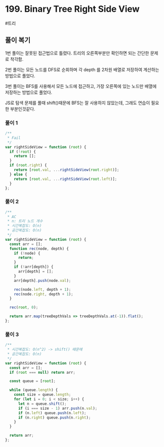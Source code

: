 # 199. Binary Tree Right Side View

#트리

## 풀이 복기

1번 풀이는 잘못된 접근법으로 틀렸다. 트리의 오른쪽부분만 확인하면 되는 간단한 문제로 착각함.

2번 풀이는 모든 노드를 DFS로 순회하며 각 depth 를 2차원 배열로 저장하여 계산하는 방법으로 풀었다.

3번 풀이는 BFS를 사용해서 모든 노드에 접근하고, 가장 오른쪽에 있는 노드만 배열에 저장하는 방법으로 풀었다.

JS로 탐색 문제를 풀때 shift()때문에 BFS는 잘 사용하지 않았는데, 그래도 연습이 필요한 부분인것같다.

### 풀이 1

```js
/**
 * Fail
 */
var rightSideView = function (root) {
  if (!root) {
    return [];
  }
  if (root.right) {
    return [root.val, ...rightSideView(root.right)];
  } else {
    return [root.val, ...rightSideView(root.left)];
  }
};
```

### 풀이 2

```js
/**
 * AC
 * n: 트리 노드 개수
 * 시간복잡도: O(n)
 * 공간복잡도: O(n)
 */
var rightSideView = function (root) {
  const arr = [];
  function rec(node, depth) {
    if (!node) {
      return;
    }
    if (!arr[depth]) {
      arr[depth] = [];
    }
    arr[depth].push(node.val);

    rec(node.left, depth + 1);
    rec(node.right, depth + 1);
  }

  rec(root, 0);

  return arr.map(treeDepthVals => treeDepthVals.at(-1)).flat();
};
```

### 풀이 3

```js
/**
 * 시간복잡도: O(n^2) -> shift() 때문에
 * 공간복잡도: O(n)
 */
var rightSideView = function (root) {
  const arr = [];
  if (root === null) return arr;

  const queue = [root];

  while (queue.length) {
    const size = queue.length;
    for (let i = 0; i < size; i++) {
      let n = queue.shift();
      if (i === size - 1) arr.push(n.val);
      if (n.left) queue.push(n.left);
      if (n.right) queue.push(n.right);
    }
  }

  return arr;
};
```
